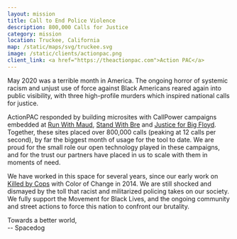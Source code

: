 ```yaml
---
layout: mission
title: Call to End Police Violence
description: 800,000 Calls for Justice
category: mission
location: Truckee, California
map: /static/maps/svg/truckee.svg
image: /static/clients/actionpac.png
client_link: <a href="https://theactionpac.com">Action PAC</a>
---
```


May 2020 was a terrible month in America. The ongoing horror of systemic racism and unjust use of force against Black Americans reared again into public visibility, with three high-profile murders which inspired national calls for justice.

ActionPAC responded by building microsites with CallPower campaigns embedded at [Run With Maud](https://www.runwithmaud.com/), [Stand With Bre](https://www.standwithbre.com/) and [Justice for Big Floyd](https://www.justiceforbigfloyd.com/). Together, these sites placed over 800,000 calls (peaking at 12 calls per second), by far the biggest month of usage for the tool to date. We are proud for the small role our open technology played in these campaigns, and for the trust our partners have placed in us to scale with them in moments of need.

We have worked in this space for several years, since our early work on [Killed by Cops](/mission/killedbycops) with Color of Change in 2014. We are still shocked and dismayed by the toll that racist and militarized policing takes on our society. We fully support the Movement for Black Lives, and the ongoing community and street actions to force this nation to confront our brutality.

Towards a better world,  
-- Spacedog
